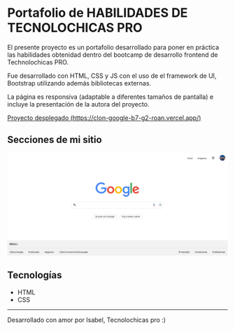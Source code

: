 # Portafolio de HABILIDADES DE TECNOLOCHICAS PRO

El presente proyecto es un portafolio desarrollado para poner en práctica las habilidades obtenidad dentro del bootcamp de desarrollo frontend de Technolochicas PRO.

Fue desarrollado con HTML, CSS y JS con el uso de el framework de UI, Bootstrap utilizando además bibliotecas externas.

La página es responsiva (adaptable a diferentes tamaños de pantalla) e incluye la presentación de la autora del proyecto.

[Proyecto desplegado (https://clon-google-b7-g2-roan.vercel.app/)](https://clon-google-b7-g2-roan.vercel.app/)


## Secciones de mi sitio
![Google](assets/clon.png)



## Tecnologías
* HTML
* CSS


---
Desarrollado con amor por Isabel, Tecnolochicas pro :)